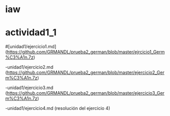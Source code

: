 # iaw
# actividad1_1
#[unidad1/ejercicio1.md] (https://github.com/GRMANDL/prueba2_german/blob/master/ejrcicio1_Germ%C3%A1n.7z)  

-unidad1/ejercicio2.md (https://github.com/GRMANDL/prueba2_german/blob/master/ejercicio2_Germ%C3%A1n.7z)  

-unidad1/ejercicio3.md (https://github.com/GRMANDL/prueba2_german/blob/master/ejercicio3_Germ%C3%A1n.7z)  

-unidad1/ejercicio4.md (resolución del ejercicio 4)  
